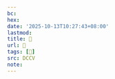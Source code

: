 ```yaml
---
bc:
hex:
date: '2025-10-13T10:27:43+08:00'
lastmod:
title: 􅋍
url: 􅋍
tags: [𩖣]
src: DCCV
note:
---
```

